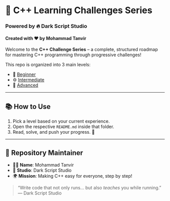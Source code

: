 # 🚀 C++ Learning Challenges Series
### Powered by 🔥 **Dark Script Studio**
#### Created with ❤️ by **Mohammad Tanvir**

Welcome to the **C++ Challenge Series** – a complete, structured roadmap for mastering C++ programming through progressive challenges!

This repo is organized into 3 main levels:

- 🔰 [Beginner](./level-01-beginner/README.md)
- ⚙️ [Intermediate](./level-02-intermediate/README.md)
- 🧠 [Advanced](./level-03-advance/README.md)

---

## 📚 How to Use

1. Pick a level based on your current experience.
2. Open the respective `README.md` inside that folder.
3. Read, solve, and push your progress. 💪

---

## 📌 Repository Maintainer

- 👨‍💻 **Name**: Mohammad Tanvir  
- 🏢 **Studio**: Dark Script Studio  
- 🌍 **Mission**: Making C++ easy for everyone, step by step!

> “Write code that not only runs… but also *teaches* you while running.” — Dark Script Studio